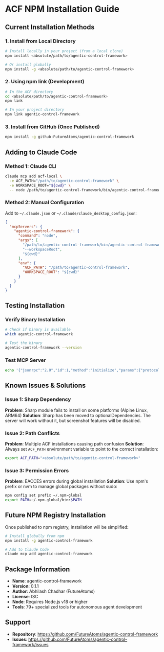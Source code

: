 # ACF NPM Installation Guide

## Current Installation Methods

### 1. Install from Local Directory
```bash
# Install locally in your project (from a local clone)
npm install <absolute/path/to/agentic-control-framework>

# Or install globally
npm install -g <absolute/path/to/agentic-control-framework>
```

### 2. Using npm link (Development)
```bash
# In the ACF directory
cd <absolute/path/to/agentic-control-framework>
npm link

# In your project directory
npm link agentic-control-framework
```

### 3. Install from GitHub (Once Published)
```bash
npm install -g github:FutureAtoms/agentic-control-framework
```

## Adding to Claude Code

### Method 1: Claude CLI
```bash
claude mcp add acf-local \
  -e ACF_PATH="/path/to/agentic-control-framework" \
  -e WORKSPACE_ROOT="${cwd}" \
  -- node /path/to/agentic-control-framework/bin/agentic-control-framework-mcp --workspaceRoot "${cwd}"
```

### Method 2: Manual Configuration
Add to `~/.claude.json` or `~/.claude/claude_desktop_config.json`:

```json
{
  "mcpServers": {
    "agentic-control-framework": {
      "command": "node",
      "args": [
        "/path/to/agentic-control-framework/bin/agentic-control-framework-mcp",
        "--workspaceRoot",
        "${cwd}"
      ],
      "env": {
        "ACF_PATH": "/path/to/agentic-control-framework",
        "WORKSPACE_ROOT": "${cwd}"
      }
    }
  }
}
```

## Testing Installation

### Verify Binary Installation
```bash
# Check if binary is available
which agentic-control-framework

# Test the binary
agentic-control-framework --version
```

### Test MCP Server
```bash
echo '{"jsonrpc":"2.0","id":1,"method":"initialize","params":{"protocolVersion":"2025-03-26","capabilities":{}}}' | agentic-control-framework
```

## Known Issues & Solutions

### Issue 1: Sharp Dependency
**Problem**: Sharp module fails to install on some platforms (Alpine Linux, ARM64)
**Solution**: Sharp has been moved to optionalDependencies. The server will work without it, but screenshot features will be disabled.

### Issue 2: Path Conflicts
**Problem**: Multiple ACF installations causing path confusion
**Solution**: Always set `ACF_PATH` environment variable to point to the correct installation:
```bash
export ACF_PATH="<absolute/path/to/agentic-control-framework>"
```

### Issue 3: Permission Errors
**Problem**: EACCES errors during global installation
**Solution**: Use npm's prefix or nvm to manage global packages without sudo:
```bash
npm config set prefix ~/.npm-global
export PATH=~/.npm-global/bin:$PATH
```

## Future NPM Registry Installation

Once published to npm registry, installation will be simplified:
```bash
# Install globally from npm
npm install -g agentic-control-framework

# Add to Claude Code
claude mcp add agentic-control-framework
```

## Package Information

- **Name**: agentic-control-framework
- **Version**: 0.1.1
- **Author**: Abhilash Chadhar (FutureAtoms)
- **License**: ISC
- **Node**: Requires Node.js v18 or higher
- **Tools**: 79+ specialized tools for autonomous agent development

## Support

- **Repository**: https://github.com/FutureAtoms/agentic-control-framework
- **Issues**: https://github.com/FutureAtoms/agentic-control-framework/issues
